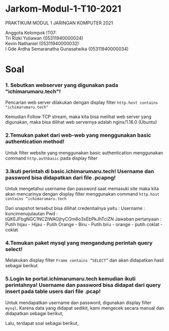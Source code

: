 # Jarkom-Modul-1-T10-2021
PRAKTIKUM MODUL 1 JARINGAN KOMPUTER 2021

Anggota Kelompok IT07:<br>
Tri Rizki Yuliawan (05311940000024) <br>
Kevin Nathaniel (05311940000032) <br>
I Gde Ardha Semaranatha Gunasatwika (05311940000034) <br>

# Soal <a name="Soal"></a>

### 1. Sebutkan webserver yang digunakan pada "ichimarumaru.tech"! 
Pencarian web server dilakukan dengan display filter `http.host contains "ichimarumaru.tech"`

Kemudian Follow TCP stream, maka kita bisa melihat web server yang digunakan, maka bisa dilihat web servernya adalah nginx/1.18.0 (Ubuntu)

### 2.Temukan paket dari web-web yang menggunakan basic authentication method!
Untuk filter website yang menggunakan basic authentication menggunakan command `http.authbasic` pada display filter

### 3.Ikuti perintah di basic.ichimarumaru.tech! Username dan password bisa didapatkan dari file .pcapng!
Untuk mengetahui username dan password saat memasuki site maka kita akan mencarinya dengan display filter menggunakan command `http.host contains “ichimarumaru.tech`

Dari snapshot tersebut bisa dilihat credentialnya yaitu :
Username : kuncimenujulautan
Pwd :  tQKEJFbgNGC1NCZlWAOjhyCOm6o3xEbPkJhTciZN
Jawaban pertanyaan : Putih hijau - Hijau - Putih Orange - Biru - Putih biru - orange - putih coklat - coklat

### 4.Temukan paket mysql yang mengandung perintah query select!
Melakukan display filter `Frame contains “SELECT”` dan akan didapatkan hasil sebagai berikut

### 5.Login ke portal.ichimarumaru.tech kemudian ikuti perintahnya! Username dan password bisa didapat dari query insert pada table users dari file .pcap!
Untuk mendapatkan username dan password, digunakan display filter `mysql`. Karena data yang didapat sedikit, kami mengecek secara manual dan didapatkan sebagai berikut,

Lalu, terdapat soal sebagai berikut,
